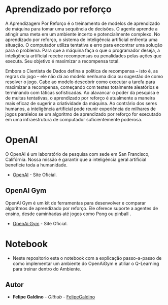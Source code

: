 # Aprendizado por reforço

A Aprendizagem Por Reforço é o treinamento de modelos de aprendizado de máquina para tomar uma sequência de decisões. O agente aprende a atingir uma meta em um ambiente incerto e potencialmente complexo. No aprendizado por reforço, o sistema de inteligência artificial enfrenta uma situação. O computador utiliza tentativa e erro para encontrar uma solução para o problema. Para que a máquina faça o que o programador deseja, a inteligência artificial recebe recompensas ou penalidades pelas ações que executa. Seu objetivo é maximizar a recompensa total.

Embora o Cientista de Dados defina a política de recompensa – isto é, as regras do jogo – ele não dá ao modelo nenhuma dica ou sugestão de como resolver o jogo. Cabe ao modelo descobrir como executar a tarefa para maximizar a recompensa, começando com testes totalmente aleatórios e terminando com táticas sofisticadas. Ao alavancar o poder da pesquisa e de muitas tentativas, o aprendizado por reforço é atualmente a maneira mais eficaz de sugerir a criatividade da máquina. Ao contrário dos seres humanos, a inteligência artificial pode reunir experiência de milhares de jogos paralelos se um algoritmo de aprendizado por reforço for executado em uma infraestrutura de computador suficientemente poderosa.

# OpenAI

O OpenAI é um laboratório de pesquisa com sede em San Francisco, Califórnia. Nossa missão é garantir que a inteligência geral artificial beneficie toda a humanidade.

* [OpenAI](https://openai.com/) - Site Oficial.

## OpenAI Gym 

OpenAI Gym é um kit de ferramentas para desenvolver e comparar algoritmos de aprendizado por reforço. Ele oferece suporte a agentes de ensino, desde caminhadas até jogos como Pong ou pinball .

* [OpenAi Gym](https://gym.openai.com/) - Site Oficial.


# Notebook

* Neste repositorio esta o notebook com a explicação passo-a-passo de como implementar um ambiente do OpenAiGym e utiliar o Q-Learning para treinar dentro do Ambiente.

## Autor

* **Felipe Galdino** - *Github* - [FelipeGaldino](https://github.com/FelipeGaldino)

